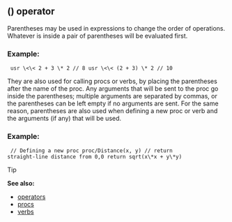 ## () operator


Parentheses may be used in expressions to change the order of
operations. Whatever is inside a pair of parentheses will be evaluated
first.
### Example:

``` dm
 usr \<\< 2 + 3 \* 2 // 8 usr \<\< (2 + 3) \* 2 // 10

```
 

They are also used for calling procs or verbs, by
placing the parentheses after the name of the proc. Any arguments that
will be sent to the proc go inside the parentheses; multiple arguments
are separated by commas, or the parentheses can be left empty if no
arguments are sent. For the same reason, parentheses are also used when
defining a new proc or verb and the arguments (if any) that will be
used.
### Example:

``` dm
 // Defining a new proc proc/Distance(x, y) // return
straight-line distance from 0,0 return sqrt(x\*x + y\*y) 
```


> [!TIP] 
> **See also:**
> +   [operators](/ref/operator.md) 
> +   [procs](/ref/proc.md) 
> +   [verbs](/ref/verb.md) 